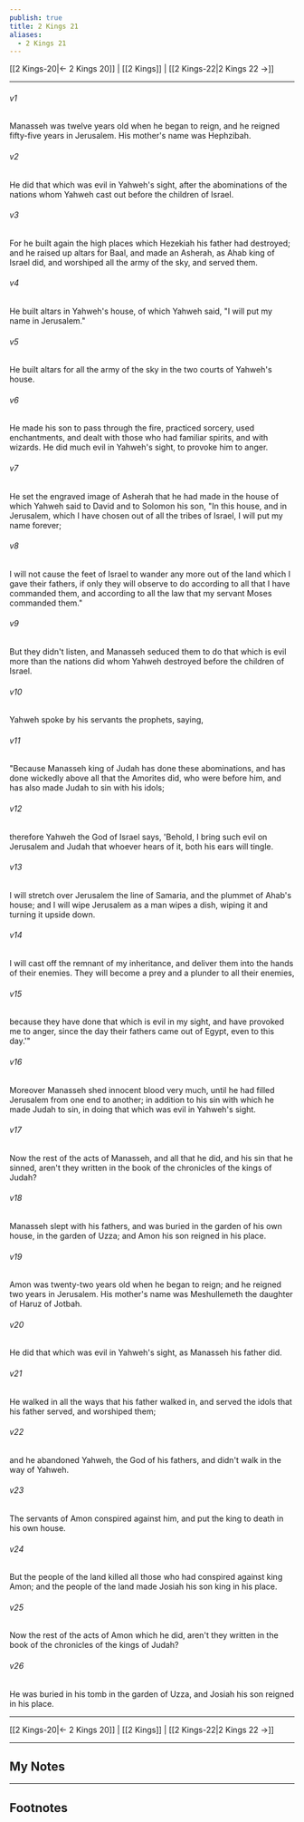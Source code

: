 ```yaml
---
publish: true
title: 2 Kings 21
aliases:
  - 2 Kings 21
---
```


[[2 Kings-20|← 2 Kings 20]] | [[2 Kings]] | [[2 Kings-22|2 Kings 22 →]]
***



###### v1 
Manasseh was twelve years old when he began to reign, and he reigned fifty-five years in Jerusalem. His mother's name was Hephzibah. 

###### v2 
He did that which was evil in Yahweh's sight, after the abominations of the nations whom Yahweh cast out before the children of Israel. 

###### v3 
For he built again the high places which Hezekiah his father had destroyed; and he raised up altars for Baal, and made an Asherah, as Ahab king of Israel did, and worshiped all the army of the sky, and served them. 

###### v4 
He built altars in Yahweh's house, of which Yahweh said, "I will put my name in Jerusalem." 

###### v5 
He built altars for all the army of the sky in the two courts of Yahweh's house. 

###### v6 
He made his son to pass through the fire, practiced sorcery, used enchantments, and dealt with those who had familiar spirits, and with wizards. He did much evil in Yahweh's sight, to provoke him to anger. 

###### v7 
He set the engraved image of Asherah that he had made in the house of which Yahweh said to David and to Solomon his son, "In this house, and in Jerusalem, which I have chosen out of all the tribes of Israel, I will put my name forever; 

###### v8 
I will not cause the feet of Israel to wander any more out of the land which I gave their fathers, if only they will observe to do according to all that I have commanded them, and according to all the law that my servant Moses commanded them." 

###### v9 
But they didn't listen, and Manasseh seduced them to do that which is evil more than the nations did whom Yahweh destroyed before the children of Israel. 

###### v10 
Yahweh spoke by his servants the prophets, saying, 

###### v11 
"Because Manasseh king of Judah has done these abominations, and has done wickedly above all that the Amorites did, who were before him, and has also made Judah to sin with his idols; 

###### v12 
therefore Yahweh the God of Israel says, 'Behold, I bring such evil on Jerusalem and Judah that whoever hears of it, both his ears will tingle. 

###### v13 
I will stretch over Jerusalem the line of Samaria, and the plummet of Ahab's house; and I will wipe Jerusalem as a man wipes a dish, wiping it and turning it upside down. 

###### v14 
I will cast off the remnant of my inheritance, and deliver them into the hands of their enemies. They will become a prey and a plunder to all their enemies, 

###### v15 
because they have done that which is evil in my sight, and have provoked me to anger, since the day their fathers came out of Egypt, even to this day.'" 

###### v16 
Moreover Manasseh shed innocent blood very much, until he had filled Jerusalem from one end to another; in addition to his sin with which he made Judah to sin, in doing that which was evil in Yahweh's sight. 

###### v17 
Now the rest of the acts of Manasseh, and all that he did, and his sin that he sinned, aren't they written in the book of the chronicles of the kings of Judah? 

###### v18 
Manasseh slept with his fathers, and was buried in the garden of his own house, in the garden of Uzza; and Amon his son reigned in his place. 

###### v19 
Amon was twenty-two years old when he began to reign; and he reigned two years in Jerusalem. His mother's name was Meshullemeth the daughter of Haruz of Jotbah. 

###### v20 
He did that which was evil in Yahweh's sight, as Manasseh his father did. 

###### v21 
He walked in all the ways that his father walked in, and served the idols that his father served, and worshiped them; 

###### v22 
and he abandoned Yahweh, the God of his fathers, and didn't walk in the way of Yahweh. 

###### v23 
The servants of Amon conspired against him, and put the king to death in his own house. 

###### v24 
But the people of the land killed all those who had conspired against king Amon; and the people of the land made Josiah his son king in his place. 

###### v25 
Now the rest of the acts of Amon which he did, aren't they written in the book of the chronicles of the kings of Judah? 

###### v26 
He was buried in his tomb in the garden of Uzza, and Josiah his son reigned in his place.

***
[[2 Kings-20|← 2 Kings 20]] | [[2 Kings]] | [[2 Kings-22|2 Kings 22 →]]

---
## My Notes

---
## Footnotes